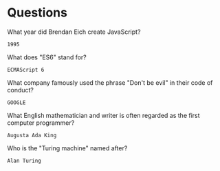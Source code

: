 # Questions

What year did Brendan Eich create JavaScript?

```
1995

```

What does "ES6" stand for?

```
ECMAScript 6

```

What company famously used the phrase "Don't be evil" in their code of conduct?

```
GOOGLE

```

What English mathematician and writer is often regarded as the first computer programmer?

```
Augusta Ada King

```

Who is the "Turing machine" named after?

```
Alan Turing

```

